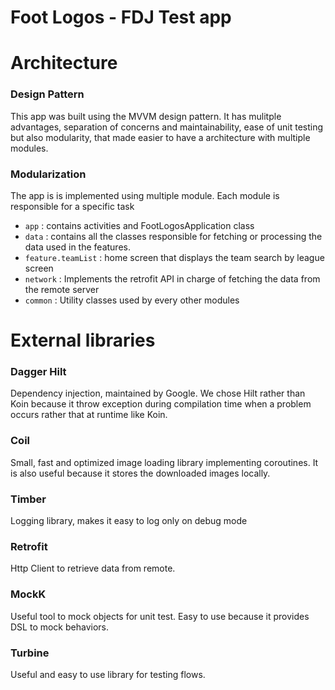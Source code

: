 Foot Logos - FDJ Test app
=========================

# Architecture

### Design Pattern

This app was built using the MVVM design pattern. It has mulitple advantages, separation of concerns and maintainability, ease of unit testing but also modularity, that made easier to have a architecture with multiple modules.

### Modularization

The app is is implemented using multiple module. Each module is responsible for a specific task

- `app` : contains activities and FootLogosApplication class
- `data` : contains all the classes responsible for fetching or processing the data used in the features.
- `feature.teamList` : home screen that displays the team search by league screen
- `network` : Implements the retrofit API in charge of fetching the data from the remote server
- `common` : Utility classes used by every other modules

# External libraries

### Dagger Hilt
Dependency injection, maintained by Google. We chose Hilt rather than Koin because it throw exception during compilation time when a problem occurs rather that at runtime like Koin.

### Coil
Small, fast and optimized image loading library implementing coroutines. It is also useful because it stores the downloaded images locally.

### Timber
Logging library, makes it easy to log only on debug mode

### Retrofit
Http Client to retrieve data from remote.

### MockK
Useful tool to mock objects for unit test. Easy to use because it provides DSL to mock behaviors.

### Turbine
Useful and easy to use library for testing flows.